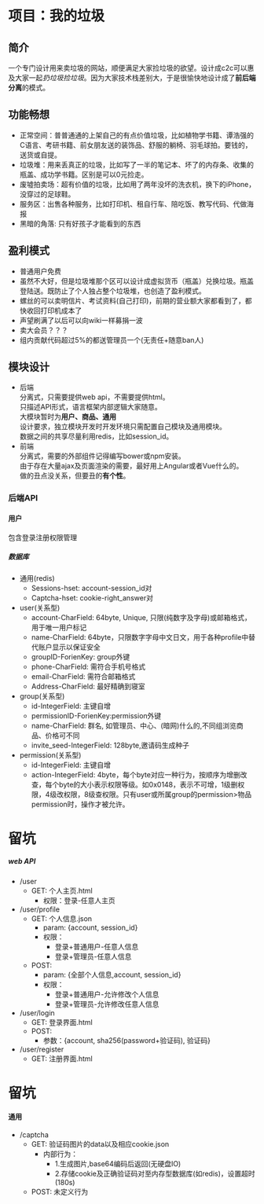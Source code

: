 # 项目：我的垃圾
## 简介
一个专门设计用来卖垃圾的网站，顺便满足大家捡垃圾的欲望。设计成c2c可以惠及大家一起*扔垃圾捡垃圾*。因为大家技术栈差别大，于是很愉快地设计成了**前后端分离**的模式。

## 功能畅想
- 正常空间：普普通通的上架自己的有点价值垃圾，比如植物学书籍、谭浩强的C语言、考研书籍、前女朋友送的装饰品、舒服的躺椅、羽毛球拍。要钱的，送货或自提。
- 垃圾堆：用来丢真正的垃圾，比如写了一半的笔记本、坏了的内存条、收集的瓶盖、成功学书籍。区别是可以0元捡走。
- 废墟拍卖场：超有价值的垃圾，比如用了两年没坏的洗衣机，换下的iPhone，没穿过的足球鞋。
- 服务区：出售各种服务，比如打印机、租自行车、陪吃饭、教写代码、代做海报
- 黑暗的角落: 只有好孩子才能看到的东西

## 盈利模式
- 普通用户免费
- 虽然不大好，但是垃圾堆那个区可以设计成虚拟货币（瓶盖）兑换垃圾。瓶盖登陆送。既防止了个人独占整个垃圾堆，也创造了盈利模式。
- 螺丝的可以卖明信片、考试资料(自己打印)，前期的营业额大家都看到了，都快收回打印机成本了
- 声望刷满了以后可以向wiki一样募捐一波
- 卖大会员？？？
- 组内贡献代码超过5%的都送管理员一个(无责任+随意ban人)

## 模块设计
- 后端  
分离式，只需要提供web api，不需要提供html。  
只描述API形式，语言框架内部逻辑大家随意。  
大模块暂时为**用户、商品、通用**  
设计要求，独立模块开发时开发环境只需配置自己模块及通用模块。  
数据之间的共享尽量利用redis，比如session_id。
- 前端  
分离式，需要的外部组件记得编写bower或npm安装。  
由于存在大量ajax及页面渲染的需要，最好用上Angular或者Vue什么的。  
做的丑点没关系，但要丑的**有个性**。  

### 后端API
#### 用户
包含登录注册权限管理  
##### 数据库
- 通用(redis)
  - Sessions-hset: account-session_id对
  - Captcha-hset: cookie-right_answer对
- user(关系型)
  - account-CharField: 64byte, Unique, 只限(纯数字及字母)或邮箱格式，用于唯一用户标记
  - name-CharField: 64byte，只限数字字母中文日文，用于各种profile中替代账户显示以保证安全
  - groupID-ForienKey: group外键
  - phone-CharField: 需符合手机号格式
  - email-CharField: 需符合邮箱格式
  - Address-CharField: 最好精确到寝室
- group(关系型)
  - id-IntegerField: 主键自增
  - permissionID-ForienKey:permission外键
  - name-CharField: 群名, 如管理员、中心、(暗网)什么的,不同组浏览商品、价格可不同
  - invite_seed-IntegerField: 128byte,邀请码生成种子
- permission(关系型)
  - id-IntegerField: 主键自增
  - action-IntegerField: 4byte，每个byte对应一种行为，按顺序为增删改查，每个byte的大小表示权限等级。如0x0148，表示不可增，1级删权限，4级改权限，8级查权限。只有user或所属group的permission>物品permission时，操作才被允许。
# 留坑  

##### web API
- /user
  - GET: 个人主页.html
    - 权限：登录-任意人主页
- /user/profile
  - GET: 个人信息.json
    - param: {account, session_id}
    - 权限：
      - 登录+普通用户-任意人信息  
      - 登录+管理员-任意人信息
  - POST:
    - param: {全部个人信息,account, session_id}
    - 权限：
      - 登录+普通用户-允许修改个人信息
      - 登录+管理员-允许修改任意人信息
- /user/login
  - GET: 登录界面.html
  - POST:
    - 参数：{account, sha256(password+验证码), 验证码}
- /user/register
  - GET: 注册界面.html
# 留坑

#### 通用
- /captcha
  - GET: 验证码图片的data以及相应cookie.json
    - 内部行为：
      - 1.生成图片,base64编码后返回(无硬盘IO)
      - 2.存储cookie及正确验证码对至内存型数据库(如redis)，设置超时(180s)
  - POST: 未定义行为
